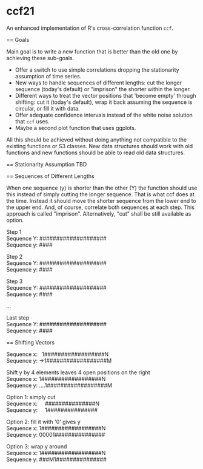 # ccf21
An enhanced implementation of R's cross-correlation function ``ccf``.

== Goals

Main goal is to write a new function that is better than the old one by achieving these sub-goals.
* Offer a switch to use simple correlations dropping the stationarity assumption of time series.
* New ways to handle sequences of different lengths: cut the longer sequence (today's default) or "imprison" the shorter within the longer.
* Different ways to treat the vector positions that 'become empty' through shifting: cut it (today's default), wrap it back assuming the sequence is circular, or fill it with data.
* Offer adequate confidence intervals instead of the white noise solution that ``ccf`` uses.
* Maybe a second plot function that uses ggplots.

All this should be achieved without doing anything not compatible to the existing functions or S3 classes. New data structures should work with old functions and new functions should be able to read old data structures.


== Stationarity Assumption
TBD


== Sequences of Different Lengths

When one sequence (y) is shorter than the other (Y) the function should use this instead of simply cutting the longer sequence. That is what ccf does at the time. Instead it should move the shorter sequence from the lower end to the upper end. And, of course, correlate both sequences at each step. This approach is called "imprison". Alternatively, "cut" shall be still available as option.

Step 1\
Sequence Y: ####################\
Sequence y: ####

Step 2\
Sequence Y: ####################\
Sequence y:  ####

Step 3\
Sequence Y: ####################\
Sequence y:   ####

... 

Last step\
Sequence Y: ####################\
Sequence y:                 ####



== Shifting Vectors 

Sequence x:   1##################N\
Sequence y: ->1##################M

Shift y by 4 elements leaves 4 open positions on the right\
Sequence x: 1##################N\
Sequence y: ....1##################M

Option 1: simply cut\
Sequence x:     ###############N\
Sequence y:     1###############

Option 2: fill it with '0' gives y\
Sequence x: 1##################N\
Sequence y: 00001###############

Option 3: wrap y around\
Sequence x: 1##################N\
Sequence y: ###M1###############


